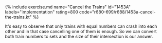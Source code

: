{% include exercise.md name="Cancel the Trains" id="1453A" labels="implementation" rating=800 code="r680-699/r688/1453a-cancel-the-trains.kt" %}

It's easy to observe that only trains with equal numbers can crash into each other and in that case cancelling one of them is enough.  So we can convert both train numbers to sets and the size of their intersection is our answer.

